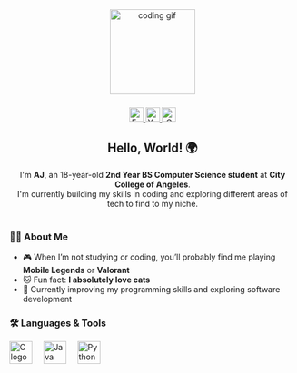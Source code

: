 <div align="center">
  <img height="150" src="https://media.giphy.com/media/v1.Y2lkPTc5MGI3NjExaTh2M2VxNmcyeWdtazl4YXNxZDFjNG1lZm1kc2VzYnQ3YXN2YWIybSZlcD12MV9naWZzX3NlYXJjaCZjdD1n/7NoNw4pMNTvgc/giphy.gif" alt="coding gif" />
</div>

###

<div align="center">
  <a href="https://facebook.com/saucesanoo" target="_blank">
    <img src="https://img.shields.io/static/v1?message=Facebook&logo=facebook&label=&color=1877F2&logoColor=white&style=for-the-badge" height="25" alt="Facebook logo" />
  </a>
  <a href="https://youtube.com/@saucesanoo" target="_blank">
    <img src="https://img.shields.io/static/v1?message=YouTube&logo=youtube&label=&color=FF0000&logoColor=white&style=for-the-badge" height="25" alt="YouTube logo" />
  </a>
  <a href="mailto:abaybayon24-0391@cca.edu.ph">
    <img src="https://img.shields.io/static/v1?message=Gmail&logo=gmail&label=&color=D14836&logoColor=white&style=for-the-badge" height="25" alt="Gmail logo" />
  </a>
</div>

###

<h2 align="center">Hello, World! 🌍</h2>

<p align="center">
I'm <b>AJ</b>, an 18-year-old <b>2nd Year BS Computer Science student</b> at <b>City College of Angeles</b>.<br>
I'm currently building my skills in coding and exploring different areas of tech to find to my niche.<br><br>
</p>

###

<h3 align="left">👩‍💻 About Me</h3>

- 🎮 When I’m not studying or coding, you’ll probably find me playing **Mobile Legends** or **Valorant**  
- 🐱 Fun fact: **I absolutely love cats**  
- 🌱 Currently improving my programming skills and exploring software development

###

<h3 align="left">🛠 Languages & Tools</h3>

<div align="left">
  <img src="https://cdn.jsdelivr.net/gh/devicons/devicon/icons/c/c-original.svg" height="40" alt="C logo" />
  <img width="12" />
  <img src="https://cdn.jsdelivr.net/gh/devicons/devicon/icons/java/java-original.svg" height="40" alt="Java logo" />
  <img width="12" />
  <img src="https://cdn.jsdelivr.net/gh/devicons/devicon/icons/python/python-original.svg" height="40" alt="Python logo" />
</div>

###
